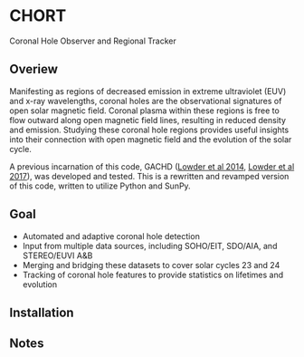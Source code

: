 # CHORT
Coronal Hole Observer and Regional Tracker

## Overiew
Manifesting as regions of decreased emission in extreme ultraviolet (EUV) and x-ray wavelengths, coronal holes are the observational signatures of open solar magnetic field. Coronal plasma within these regions is free to flow outward along open magnetic field lines, resulting in reduced density and emission. Studying these coronal hole regions provides useful insights into their connection with open magnetic field and the evolution of the solar cycle.

A previous incarnation of this code, GACHD ([Lowder et al 2014](http://adsabs.harvard.edu/abs/2014ApJ...783..142L), [Lowder et al 2017](http://adsabs.harvard.edu/abs/2017SoPh..292...18L)), was developed and tested. This is a rewritten and revamped version of this code, written to utilize Python and SunPy.

## Goal
- Automated and adaptive coronal hole detection
- Input from multiple data sources, including SOHO/EIT, SDO/AIA, and STEREO/EUVI A&B
- Merging and bridging these datasets to cover solar cycles 23 and 24
- Tracking of coronal hole features to provide statistics on lifetimes and evolution

## Installation

## Notes

